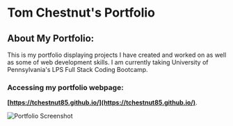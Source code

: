 # Tom Chestnut's Portfolio

## About My Portfolio:
This is my portfolio displaying projects I have created and worked on as well as some of web development skills. I am currently taking University of Pennsylvania's LPS Full Stack Coding Bootcamp.

### Accessing my portfolio webpage:

**[https://tchestnut85.github.io/](https://tchestnut85.github.io/)**.

![Portfolio Screenshot](/assets/images/project-pics/screenshot-1.JPG)

